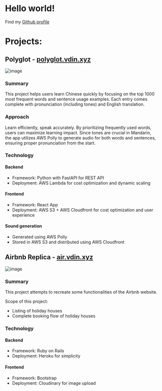 # Hello world!
Find my [Github profile](https://github.com/verina-dinata)

# Projects:
## Polyglot - [polyglot.vdin.xyz](https://polyglot.vdin.xyz/)  
![image](https://github.com/verina-dinata/verina-dinata.github.io/assets/82457559/d95d769f-73a6-466c-b98d-4dfb4b05d9c4)


### Summary
This project helps users learn Chinese quickly by focusing on the top 1000 most frequent words and sentence usage examples. Each entry comes complete with pronunciation (including tones) and English translation.

### Approach
Learn efficiently, speak accurately. By prioritizing frequently used words, users can maximize learning impact. Since tones are crucial in Mandarin, the app utilizes AWS Polly to generate audio for both words and sentences, ensuring proper pronunciation from the start.

### Technology
#### Backend
* Framework: Python with FastAPI for REST API
* Deployment: AWS Lambda for cost optimization and dynamic scaling
#### Frontend
* Framework: React App
* Deployment: AWS S3 + AWS Cloudfront for cost optimization and user experience
#### Sound generation
* Generated using AWS Polly
* Stored in AWS S3 and distributed using AWS Cloudfront
  
## Airbnb Replica - [air.vdin.xyz](https://air.vdin.xyz/)
![image](https://github.com/verina-dinata/verina-dinata.github.io/assets/82457559/5210b4f9-6b88-4ca7-a679-8420f4d9347d)


### Summary
This project attempts to recreate some functionalities of the Airbnb website.  

Scope of this project:
* Listing of holiday houses
* Complete booking flow of holiday houses
  
### Technology
#### Backend
* Framework: Ruby on Rails
* Deployment: Heroku for simplicity
#### Frontend
* Framework: Bootstrap
* Deployment: Cloudinary for image upload
